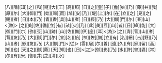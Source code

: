 [八][隅][知][之] [和][期][大][王] [高][照] [日][之][皇][子] [麁][妙][乃] [藤][井][我][原][尓] [大][御][門] [始][賜][而] [埴][安][乃] [堤][上][尓] [在][立][之] [見][之][賜][者] [日][本][乃] [青][香][具][山][者] [日][經][乃] [大][御][門][尓] [春][山]<[跡]> [之][美][佐][備][立][有] [畝][火][乃] [此][美][豆][山][者] [日][緯][能] [大][御][門][尓] [弥][豆][山][跡] [山][佐][備][伊][座] [耳]<[為]>[之] [青][菅][山][者] [背][友][乃] [大][御][門][尓] [宣][名][倍] [神][佐][備][立][有] [名][細] [吉][野][乃][山][者] [影][友][乃] [大][御][門]<[従]> [雲][居][尓][曽] [遠][久][有][家][留] [高][知][也] [天][之][御][蔭] [天][知][也] [日]<[之]>[御][影][乃] [水][許][曽][婆] [常][尓][有][米] [御][井][之][清][水]
